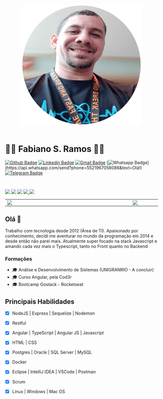 <div align="center" id="top"> 
  <img src="./.github/fabiano.png" alt="Fabramosdev" />
</div>
  &#xa0;

  <!-- <a href="https://fabramosdev.netlify.app">Demo</a> -->

# 👨‍💻 Fabiano S. Ramos 👨‍💻

[![Github Badge](https://img.shields.io/badge/-Github-000?style=flat-square&logo=Github&logoColor=white&link=https://github.com/fanramosdev)](https://github.com/fabramosdev)
[![Linkedin Badge](https://img.shields.io/badge/-LinkedIn-blue?style=flat-square&logo=Linkedin&logoColor=white&link=https://www.linkedin.com/in/fabianoramosdev/)](https://www.linkedin.com/in/fabianoramosdev/)
[![Gmail Badge](https://img.shields.io/badge/-Gmail-c14438?style=flat-square&logo=Gmail&logoColor=white&link=mailto:fabiano.suporteinfo@gmail.com)](mailto:fabiano.suporteinfo@gmail.com/)
[![Whatsapp Badge](https://img.shields.io/badge/-Whatsapp-4CA143?style=flat-square&labelColor=4CA143&logo=whatsapp&logoColor=white&link=https://api.whatsapp.com/send?phone=5521967056086&text=Olá!)](https://api.whatsapp.com/send?phone=5521967056086&text=Olá!)
[![Telegram Badge](https://img.shields.io/badge/-Telegram-1ca0f1?style=flat-square&labelColor=1ca0f1&logo=telegram&logoColor=white&link=https://t.me/fabianoramosdev)](https://t.me/fabianoramosdev)

<br/>

<p>
  <img src="http://views.whatilearened.today/views/github/fabramosdev/views.svg" />
  <img src="https://img.shields.io/badge/Front End-React-0699c0" />
  <img src="https://img.shields.io/badge/Back End-NodeJS-76cc77" />
  <a href="https://github.com/fabramosdev/">
    <img src="https://img.shields.io/github/followers/fabramosdev?color=%234CC61E&label=GitHub%20Followers%20%3A" />
  </a>
  <a href="https://github.com/fabramosdev?tab=repositories">
    <img src="https://badges.frapsoft.com/os/v2/open-source.svg?v=103" />
  </a>
</p>

<center>	
  <table>	
    <tr>	
        <td><img width="400px" align="left" src="https://github-readme-stats.vercel.app/api/top-langs/?username=fabramosdev&hide=html&layout=compact" /></td>	
        <td><img width="495px" align="left" src="https://github-readme-stats.vercel.app/api?username=fabramosdev&show_icons=true&theme=radical" /></td>	
    </tr>   	
  </table>	
</center>	


## Olá 👋

Trabalho com tecnologia desde 2012 (Área de TI). Apaixonado por conhecimento, decidi me aventurar no mundo da programação em 2014 e desde então não parei mais. Atualmente super focado na stack Javascript e amando cada vez mais o Typescript, tanto no Front quanto no Backend

### Formações
- 🎓 Análise e Desenvolvimento de Sistemas (UNIGRANRIO - A concluir)
- 🎓 Curso Angular, pela Cod3r 
- 🎓 Bootcamp Gostack - Rocketseat

## Principais Habilidades

- [x] NodeJS | Express | Sequelize | Nodemon
- [x] Restful 
- [x] Angular | TypeScript | Angular JS | Javascript
- [x] HTML | CSS
- [x] Postgres | Oracle | SQL Server | MySQL
- [x] Docker 
- [x] Eclipse | IntelliJ IDEA | VSCode | Postman
- [x] Scrum
- [x] Linux | Windows | Mac OS 

